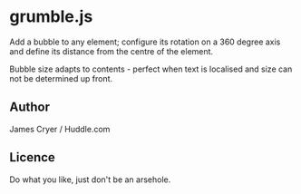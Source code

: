 grumble.js
==========

Add a bubble to any element; configure its rotation on a 360 degree axis and define its distance from the centre of the element.

Bubble size adapts to contents - perfect when text is localised and size can not be determined up front.

Author
------
James Cryer / Huddle.com


Licence
-------

Do what you like, just don't be an arsehole.